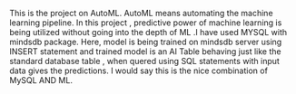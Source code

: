 

This is the project on AutoML.
AutoML means automating the machine learning pipeline. In this project , predictive power of machine learning  is being utilized without going into the depth of ML .I have used MYSQL with mindsdb package. 
Here, model is being trained on mindsdb server using INSERT statement and trained model is an AI Table behaving just like the standard database table , when quered using SQL statements with input data gives the predictions. I would say this is the nice combination of MySQL AND ML.
 
